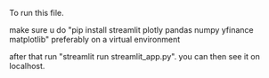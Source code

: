 To run this file.

make sure u do "pip install streamlit plotly pandas numpy yfinance matplotlib" preferably on a virtual environment


after that run "streamlit run streamlit_app.py". you can then see it on localhost.

